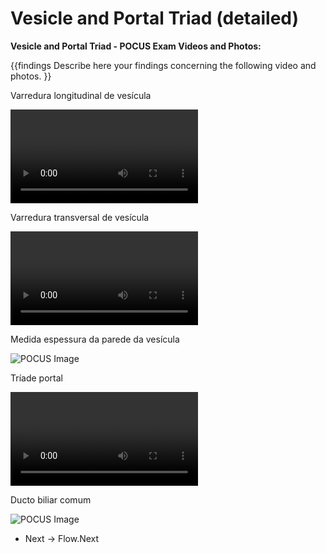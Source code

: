 # Vesicle and Portal Triad (detailed)

**Vesicle and Portal Triad - POCUS Exam Videos and Photos:**

{{findings
Describe here your findings concerning the following video and photos.
}}

Varredura longitudinal de vesícula

<video><source src="https://drive.google.com/file/d/1nibC-An5Ufj3fmQCPydpo2AKDc7ovxpZ/view?usp=sharing"></video>

Varredura transversal de vesícula

<video><source src="https://drive.google.com/file/d/1nibC-An5Ufj3fmQCPydpo2AKDc7ovxpZ/view?usp=sharing"></video>

Medida espessura da parede da vesícula

![POCUS Image](template/pocus_image.png)

Tríade portal

<video><source src="https://drive.google.com/file/d/1nibC-An5Ufj3fmQCPydpo2AKDc7ovxpZ/view?usp=sharing"></video>

Ducto biliar comum

![POCUS Image](template/pocus_image.png)

* Next -> Flow.Next

